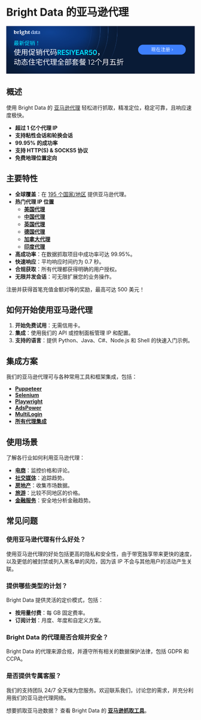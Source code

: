 # Bright Data 的亚马逊代理

[![Promo](https://github.com/bright-cn/Rotating-Residential-Proxies/raw/main/50%25%20off%20promo%20(1).png)](https://www.bright.cn/solutions/amazon-proxy)

## 概述
使用 Bright Data 的 [亚马逊代理](https://www.bright.cn/solutions/amazon-proxy) 轻松进行抓取，精准定位，稳定可靠，且响应速度极快。

- **超过 1 亿个代理 IP**
- **支持粘性会话和轮换会话**
- **99.95% 的成功率**
- **支持 HTTP(S) & SOCKS5 协议**
- **免费地理位置定向**

## 主要特性
- **全球覆盖**：在 [195 个国家/地区](https://www.bright.cn/locations) 提供亚马逊代理。
- **热门代理 IP 位置**
    - [**美国代理**](https://www.bright.cn/locations/united-states)
    - [**中国代理**](https://www.bright.cn/locations/cn)
    - [**英国代理**](https://www.bright.cn/locations/gb)
    - [**德国代理**](https://www.bright.cn/locations/de)
    - [**加拿大代理**](https://www.bright.cn/locations/ca)
    - [**印度代理**](https://www.bright.cn/locations/in)
- **高成功率**：在数据抓取项目中成功率可达 99.95%。
- **快速响应**：平均响应时间约为 0.7 秒。
- **合规获取**：所有代理都获得明确的用户授权。
- **无限并发会话**：可无限扩展您的业务操作。

注册并获得首笔充值金额对等的奖励，最高可达 500 美元！

## 如何开始使用亚马逊代理
1. **开始免费试用**：无需信用卡。
2. **集成**：使用我们的 API 或控制面板管理 IP 和配置。
3. **支持的语言**：提供 Python、Java、C#、Node.js 和 Shell 的快速入门示例。

## 集成方案
我们的亚马逊代理可与各种常用工具和框架集成，包括：

- [**Puppeteer**](https://www.bright.cn/integration/puppeteer)
- [**Selenium**](https://www.bright.cn/integration/selenium)
- [**Playwright**](https://www.bright.cn/integration/playwright)
- [**AdsPower**](https://www.bright.cn/integration/adspower)
- [**MultiLogin**](https://www.bright.cn/integration/multilogin)
- [**所有代理集成**](https://www.bright.cn/integration)

## 使用场景
了解各行业如何利用亚马逊代理：

- [**电商**](https://www.bright.cn/use-cases/ecommerce)：监控价格和评论。
- [**社交媒体**](https://www.bright.cn/use-cases/social-media-for-marketing)：追踪趋势。
- [**房地产**](https://www.bright.cn/use-cases/real-estate)：收集市场数据。
- [**旅游**](https://www.bright.cn/use-cases/travel)：比较不同地区的价格。
- [**金融服务**](https://www.bright.cn/use-cases/financial)：安全地分析金融趋势。

## 常见问题

### 使用亚马逊代理有什么好处？
使用亚马逊代理的好处包括更高的隐私和安全性，由于带宽独享带来更快的速度，以及更低的被封禁或列入黑名单的风险，因为该 IP 不会与其他用户的活动产生关联。

### 提供哪些类型的计划？
Bright Data 提供灵活的定价模式，包括：
- **按用量付费**：每 GB 固定费率。
- **订阅计划**：月度、年度和自定义方案。

### Bright Data 的代理是否合规并安全？
Bright Data 的代理来源合规，并遵守所有相关的数据保护法律，包括 GDPR 和 CCPA。

### 是否提供专属客服？
我们的支持团队 24/7 全天候为您服务。欢迎联系我们，讨论您的需求，并充分利用我们的亚马逊代理网络。

想要抓取亚马逊数据？
查看 Bright Data 的 [**亚马逊抓取工具**](https://www.bright.cn/products/web-scraper/amazon)。
